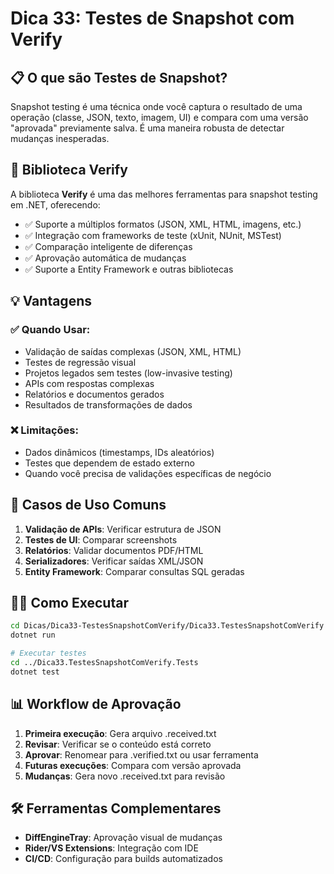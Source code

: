 # Dica 33: Testes de Snapshot com Verify

## 📋 O que são Testes de Snapshot?

Snapshot testing é uma técnica onde você captura o resultado de uma operação (classe, JSON, texto, imagem, UI) e compara com uma versão "aprovada" previamente salva. É uma maneira robusta de detectar mudanças inesperadas.

## 🔧 Biblioteca Verify

A biblioteca **Verify** é uma das melhores ferramentas para snapshot testing em .NET, oferecendo:

- ✅ Suporte a múltiplos formatos (JSON, XML, HTML, imagens, etc.)
- ✅ Integração com frameworks de teste (xUnit, NUnit, MSTest)
- ✅ Comparação inteligente de diferenças
- ✅ Aprovação automática de mudanças
- ✅ Suporte a Entity Framework e outras bibliotecas

## 💡 Vantagens

### ✅ Quando Usar:
- Validação de saídas complexas (JSON, XML, HTML)
- Testes de regressão visual
- Projetos legados sem testes (low-invasive testing)
- APIs com respostas complexas
- Relatórios e documentos gerados
- Resultados de transformações de dados

### ❌ Limitações:
- Dados dinâmicos (timestamps, IDs aleatórios)
- Testes que dependem de estado externo
- Quando você precisa de validações específicas de negócio

## 🎯 Casos de Uso Comuns

1. **Validação de APIs**: Verificar estrutura de JSON
2. **Testes de UI**: Comparar screenshots
3. **Relatórios**: Validar documentos PDF/HTML
4. **Serializadores**: Verificar saídas XML/JSON
5. **Entity Framework**: Comparar consultas SQL geradas

## 🏃‍♂️ Como Executar

```bash
cd Dicas/Dica33-TestesSnapshotComVerify/Dica33.TestesSnapshotComVerify
dotnet run

# Executar testes
cd ../Dica33.TestesSnapshotComVerify.Tests
dotnet test
```

## 📊 Workflow de Aprovação

1. **Primeira execução**: Gera arquivo .received.txt
2. **Revisar**: Verificar se o conteúdo está correto
3. **Aprovar**: Renomear para .verified.txt ou usar ferramenta
4. **Futuras execuções**: Compara com versão aprovada
5. **Mudanças**: Gera novo .received.txt para revisão

## 🛠️ Ferramentas Complementares

- **DiffEngineTray**: Aprovação visual de mudanças
- **Rider/VS Extensions**: Integração com IDE
- **CI/CD**: Configuração para builds automatizados
